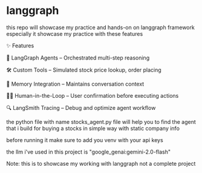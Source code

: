 # langgraph
this repo will showcase my practice and hands-on on langgraph framework
especially it showcase my practice with these features

✨ Features

🧠 LangGraph Agents – Orchestrated multi-step reasoning

🛠️ Custom Tools – Simulated stock price lookup, order placing

📝 Memory Integration – Maintains conversation context

👨‍💻 Human-in-the-Loop – User confirmation before executing actions

🔍 LangSmith Tracing – Debug and optimize agent workflow

the python file with name stocks_agent.py file will help you to find the agent that i build for buying a stocks in simple way with static company info

before running it make sure to add you venv with your api keys 

the llm i've used in this project is "google_genai:gemini-2.0-flash"

Note: this is to showcase my working with langgraph not a complete project
